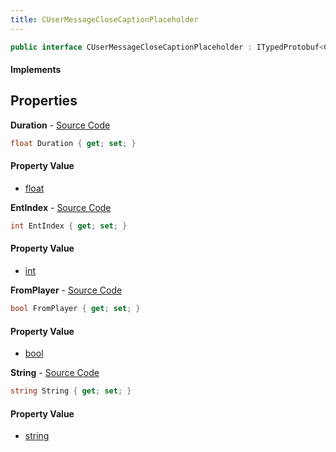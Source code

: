 ```yaml
---
title: CUserMessageCloseCaptionPlaceholder
---
```


```csharp
public interface CUserMessageCloseCaptionPlaceholder : ITypedProtobuf<CUserMessageCloseCaptionPlaceholder>, INativeHandle, INetMessage<CUserMessageCloseCaptionPlaceholder>, IDisposable
```

#### Implements

## Properties

**Duration** - [Source Code](https://github.com/swiftly-solution/swiftlys2/blob/master/managed/src/SwiftlyS2.Generated/Protobufs/Interfaces/CUserMessageCloseCaptionPlaceholder.cs#L21)

```csharp
float Duration { get; set; }
```

#### Property Value

- [float](https://learn.microsoft.com/dotnet/api/system.single)

**EntIndex** - [Source Code](https://github.com/swiftly-solution/swiftlys2/blob/master/managed/src/SwiftlyS2.Generated/Protobufs/Interfaces/CUserMessageCloseCaptionPlaceholder.cs#L27)

```csharp
int EntIndex { get; set; }
```

#### Property Value

- [int](https://learn.microsoft.com/dotnet/api/system.int32)

**FromPlayer** - [Source Code](https://github.com/swiftly-solution/swiftlys2/blob/master/managed/src/SwiftlyS2.Generated/Protobufs/Interfaces/CUserMessageCloseCaptionPlaceholder.cs#L24)

```csharp
bool FromPlayer { get; set; }
```

#### Property Value

- [bool](https://learn.microsoft.com/dotnet/api/system.boolean)

**String** - [Source Code](https://github.com/swiftly-solution/swiftlys2/blob/master/managed/src/SwiftlyS2.Generated/Protobufs/Interfaces/CUserMessageCloseCaptionPlaceholder.cs#L18)

```csharp
string String { get; set; }
```

#### Property Value

- [string](https://learn.microsoft.com/dotnet/api/system.string)

